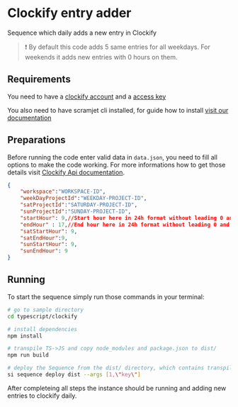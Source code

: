 # Clockify entry adder

Sequence which daily adds a new entry in Clockify

> ❗ By default this code adds 5 same entries for all weekdays. For weekends it adds new entries with 0 hours on them.

## Requirements

You need to have a [clockify account](https://app.clockify.me/signup) and a [access key](https://clockify.me/help/faq/where-can-i-find-api-information)

You also need to have scramjet cli installed, for guide how to install [visit our documentation](https://docs.scramjet.org/platform/get-started/)
## Preparations

Before running the code enter valid data in `data.json`, you need to fill all options to make the code working. For more informations how to get those details visit [Clockify Api documentation](https://docs.clockify.me/).

```json
{
    "workspace":"WORKSPACE-ID",
    "weekDayProjectId":"WEEKDAY-PROJECT-ID",
    "satProjectId":"SATURDAY-PROJECT-ID",
    "sunProjectId":"SUNDAY-PROJECT-ID",
    "startHour": 9,//Start hour here in 24h format without leading 0 and minutes
    "endHour" : 17,//End hour here in 24h format without leading 0 and minutes
    "satStartHour": 9,
    "satEndHour":9,
    "sunStartHour": 9,
    "sunEndHour": 9
}

```

## Running

To start the sequence simply run those commands in your terminal:


```bash
# go to sample directory
cd typescript/clockify

# install dependencies
npm install

# transpile TS->JS and copy node_modules and package.json to dist/
npm run build

# deploy the Sequence from the dist/ directory, which contains transpiled code, package.json and node_modules
si sequence deploy dist --args [1,\"key\"]

```

After completeing all steps the instance should be running and adding new entries to clockify daily.
